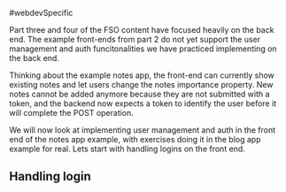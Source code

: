 #webdevSpecific 

Part three and four of the FSO content have focused heavily on the back end. The example front-ends from part 2 do not yet support the user management and auth funcitonalities we have practiced implementing on the back end. 

Thinking about the example notes app, the front-end can currently show existing notes and let users change the notes importance property. New notes cannot be added anymore because they are not submitted with a token, and the backend now expects a token to identify the user before it will complete the POST operation. 

We will now look at implementing user management and auth in the front end of the notes app example, with exercises doing it in the blog app example for real. Lets start with handling logins on the front end.

## Handling login
